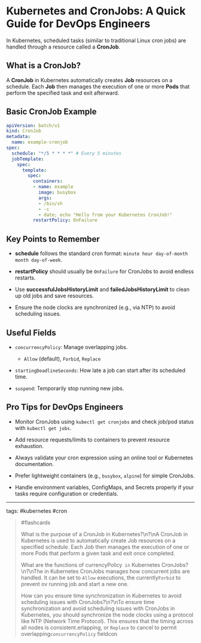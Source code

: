# Kubernetes and CronJobs: A Quick Guide for DevOps Engineers

In Kubernetes, scheduled tasks (similar to traditional Linux cron jobs) are handled through a resource called a **CronJob**.

## What is a CronJob?

A **CronJob** in Kubernetes automatically creates **Job** resources on a schedule. Each **Job** then manages the execution of one or more **Pods** that perform the specified task and exit afterward.

## Basic CronJob Example

```yaml
apiVersion: batch/v1
kind: CronJob
metadata:
  name: example-cronjob
spec:
  schedule: "*/5 * * * *" # Every 5 minutes
  jobTemplate:
    spec:
      template:
        spec:
          containers:
          - name: example
            image: busybox
            args:
            - /bin/sh
            - -c
            - date; echo "Hello from your Kubernetes CronJob!"
          restartPolicy: OnFailure
```

## Key Points to Remember

- **schedule** follows the standard cron format: `minute hour day-of-month month day-of-week`.
    
- **restartPolicy** should usually be `OnFailure` for CronJobs to avoid endless restarts.
    
- Use **successfulJobsHistoryLimit** and **failedJobsHistoryLimit** to clean up old jobs and save resources.
    
- Ensure the node clocks are synchronized (e.g., via NTP) to avoid scheduling issues.
    

## Useful Fields

- `concurrencyPolicy`: Manage overlapping jobs.
    
    - `Allow` (default), `Forbid`, `Replace`
        
- `startingDeadlineSeconds`: How late a job can start after its scheduled time.
    
- `suspend`: Temporarily stop running new jobs.
    

## Pro Tips for DevOps Engineers

- Monitor CronJobs using `kubectl get cronjobs` and check job/pod status with `kubectl get jobs`.
    
- Add resource requests/limits to containers to prevent resource exhaustion.
    
- Always validate your cron expression using an online tool or Kubernetes documentation.
    
- Prefer lightweight containers (e.g., `busybox`, `alpine`) for simple CronJobs.
    
- Handle environment variables, ConfigMaps, and Secrets properly if your tasks require configuration or credentials.
    

---
tags: #kubernetes #cron

> #flashcards
> 
> What is the purpose of a CronJob in Kubernetes?\n?\nA CronJob in Kubernetes is used to automatically create Job resources on a specified schedule. Each Job then manages the execution of one or more Pods that perform a given task and exit once completed.
> 
> What are the functions of currencyPolicy` in` Kubernetes CronJobs?\n?\nThe  in Kubernetes CronJobs manages how concurrent jobs are handled. It can be set to `Allow` executions,  the currently`Forbid` to prevent ov running job and start a new one.
> 
> How can you ensure time synchronization in Kubernetes to avoid scheduling issues with CronJobs?\n?\nTo ensure time synchronization and avoid scheduling issues with CronJobs in Kubernetes, you should synchronize the node clocks using a protocol like NTP (Network Time Protocol). This ensures that the timing across all nodes is consistent.erlapping, or `Replace` to cancel to permit overlapping`concurrencyPolicy` fieldcon